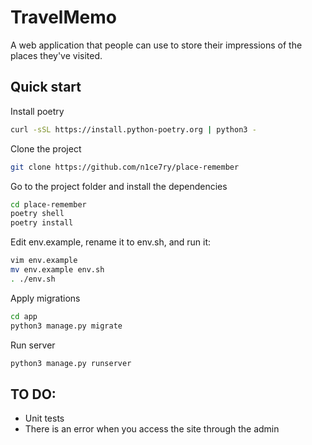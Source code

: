# TravelMemo
A web application that people can use to store their impressions of the places they've visited.

## Quick start

Install poetry
```bash
curl -sSL https://install.python-poetry.org | python3 -
```

Clone the project
```bash
git clone https://github.com/n1ce7ry/place-remember
```

Go to the project folder and install the dependencies
```bash
cd place-remember
poetry shell
poetry install
```

Edit env.example, rename it to env.sh, and run it:
```bash
vim env.example
mv env.example env.sh
. ./env.sh
```

Apply migrations
```bash
cd app
python3 manage.py migrate
```

Run server 
```bash
python3 manage.py runserver
```

## TO DO:
* Unit tests 
* There is an error when you access the site through the admin  
